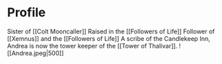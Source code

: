 # Profile
Sister of [[Colt Mooncaller]]
Raised in the [[Followers of Life]]
Follower of [[Xemnus]] and the [[Followers of Life]]
A scribe of the Candlekeep Inn, Andrea is now the tower keeper of the [[Tower of Thalivar]]. 
![[Andrea.jpeg|500]]
